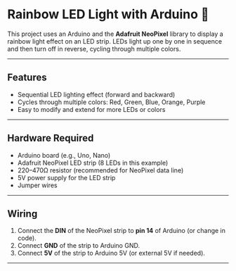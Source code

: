 # Rainbow LED Light with Arduino 🌈

This project uses an Arduino and the **Adafruit NeoPixel** library to display a rainbow light effect on an LED strip. LEDs light up one by one in sequence and then turn off in reverse, cycling through multiple colors.  

---

## Features

- Sequential LED lighting effect (forward and backward)  
- Cycles through multiple colors: Red, Green, Blue, Orange, Purple  
- Easy to modify and extend for more LEDs or colors  

---

## Hardware Required

- Arduino board (e.g., Uno, Nano)  
- Adafruit NeoPixel LED strip (8 LEDs in this example)  
- 220–470Ω resistor (recommended for NeoPixel data line)  
- 5V power supply for the LED strip  
- Jumper wires  

---

## Wiring

1. Connect the **DIN** of the NeoPixel strip to **pin 14** of Arduino (or change in code).  
2. Connect **GND** of the strip to Arduino GND.  
3. Connect **5V** of the strip to Arduino 5V (or external 5V if needed).  

---

